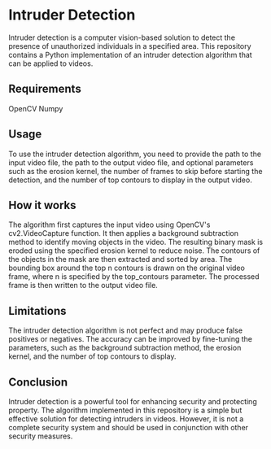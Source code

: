 # Intruder Detection

Intruder detection is a computer vision-based solution to detect the presence of unauthorized individuals in a specified area. This repository contains a Python implementation of an intruder detection algorithm that can be applied to videos.

## Requirements
OpenCV
Numpy

## Usage
To use the intruder detection algorithm, you need to provide the path to the input video file, the path to the output video file, and optional parameters such as the erosion kernel, the number of frames to skip before starting the detection, and the number of top contours to display in the output video.

## How it works
The algorithm first captures the input video using OpenCV's cv2.VideoCapture function. It then applies a background subtraction method to identify moving objects in the video. The resulting binary mask is eroded using the specified erosion kernel to reduce noise. The contours of the objects in the mask are then extracted and sorted by area. The bounding box around the top n contours is drawn on the original video frame, where n is specified by the top_contours parameter. The processed frame is then written to the output video file.

## Limitations
The intruder detection algorithm is not perfect and may produce false positives or negatives. The accuracy can be improved by fine-tuning the parameters, such as the background subtraction method, the erosion kernel, and the number of top contours to display.

## Conclusion
Intruder detection is a powerful tool for enhancing security and protecting property. The algorithm implemented in this repository is a simple but effective solution for detecting intruders in videos. However, it is not a complete security system and should be used in conjunction with other security measures.